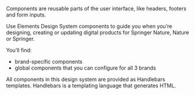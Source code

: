 Components are reusable parts of the user interface, like headers, footers and form inputs.

Use Elements Design System components to guide you when you’re designing, creating or updating digital products for Springer Nature, Nature or Springer. 

You’ll find:

- brand-specific components
- global components that you can configure for all 3 brands

All components in this design system are provided as Handlebars templates. Handlebars is a templating language that generates HTML.

